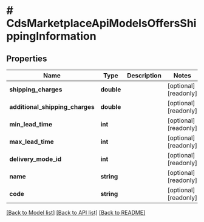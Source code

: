 # # CdsMarketplaceApiModelsOffersShippingInformation

## Properties

Name | Type | Description | Notes
------------ | ------------- | ------------- | -------------
**shipping_charges** | **double** |  | [optional] [readonly]
**additional_shipping_charges** | **double** |  | [optional] [readonly]
**min_lead_time** | **int** |  | [optional] [readonly]
**max_lead_time** | **int** |  | [optional] [readonly]
**delivery_mode_id** | **int** |  | [optional] [readonly]
**name** | **string** |  | [optional] [readonly]
**code** | **string** |  | [optional] [readonly]

[[Back to Model list]](../../README.md#models) [[Back to API list]](../../README.md#endpoints) [[Back to README]](../../README.md)
